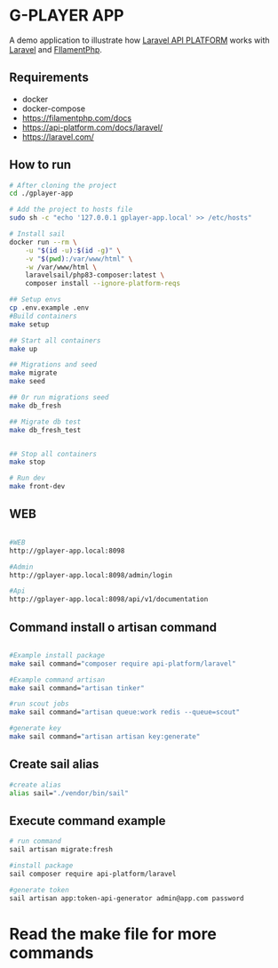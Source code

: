 # G-PLAYER APP

A demo application to illustrate how [Laravel API PLATFORM](https://api-platform.com/docs/laravel/) works with [Laravel](https://laravel.com/) and [FIlamentPhp](https://filamentphp.com/docs).

## Requirements

-   docker
-   docker-compose
-   https://filamentphp.com/docs
-   https://api-platform.com/docs/laravel/
-   https://laravel.com/

## How to run

```bash
# After cloning the project
cd ./gplayer-app

# Add the project to hosts file
sudo sh -c "echo '127.0.0.1 gplayer-app.local' >> /etc/hosts"

# Install sail
docker run --rm \
    -u "$(id -u):$(id -g)" \
    -v "$(pwd):/var/www/html" \
    -w /var/www/html \
    laravelsail/php83-composer:latest \
    composer install --ignore-platform-reqs

## Setup envs
cp .env.example .env
#Build containers
make setup

## Start all containers
make up

## Migrations and seed
make migrate
make seed

## 0r run migrations seed
make db_fresh

## Migrate db test
make db_fresh_test


## Stop all containers
make stop

# Run dev
make front-dev

```
## WEB
```bash

#WEB
http://gplayer-app.local:8098

#Admin
http://gplayer-app.local:8098/admin/login

#Api
http://gplayer-app.local:8098/api/v1/documentation
```

## Command install o artisan command

```bash

#Example install package
make sail command="composer require api-platform/laravel"

#Example command artisan
make sail command="artisan tinker"

#run scout jobs
make sail command="artisan queue:work redis --queue=scout"

#generate key
make sail command="artisan artisan key:generate"

```

## Create sail alias

```bash
#create alias
alias sail="./vendor/bin/sail"
```

## Execute command example

```bash
# run command
sail artisan migrate:fresh

#install package
sail composer require api-platform/laravel

#generate token
sail artisan app:token-api-generator admin@app.com password

```

# Read the make file for more commands
